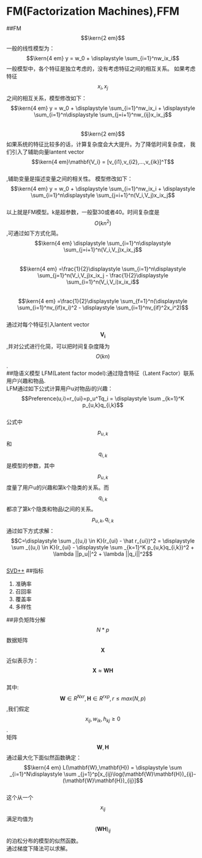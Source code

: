 # FM(Factorization Machines),FFM
##FM
$$\kern{2 em}$$一般的线性模型为：
$$\kern{4 em} y = w_0 + \displaystyle \sum_{i=1}^nw_ix_i$$
一般模型中，各个特征是独立考虑的，没有考虑特征之间的相互关系。 如果考虑特征$$x_i,x_j$$之间的相互关系，模型修改如下：  
$$\kern{4 em} y = w_0 + \displaystyle \sum_{i=1}^nw_ix_i + \displaystyle \sum_{i=1}^n\displaystyle \sum_{j=i+1}^nw_{ij}x_ix_j$$  
$$\kern{2 em}$$如果系统的特征比较多的话，计算复杂度会大大提升。为了降低时间复杂度， 我们引入了辅助向量lantent vector   
$$\kern{4 em}\mathbf{V_i} = [v_{i1},v_{i2},...,v_{ik}]^T$$  
,辅助变量是描述变量之间的相关性。 模型修改如下：  
$$\kern{4 em} y = w_0 + \displaystyle \sum_{i=1}^nw_ix_i + \displaystyle \sum_{i=1}^n\displaystyle \sum_{j=i+1}^n(V_i,V_j)x_ix_j$$  
以上就是FM模型。k是超参数，一般娶30或者40。时间复杂度是$$O(kn^2)$$,可通过如下方式化简。  
$$\kern{4 em}  \displaystyle \sum_{i=1}^n\displaystyle \sum_{j=i+1}^n(V_i,V_j)x_ix_j$$  
$$\kern{4 em}  =\frac{1}{2}\displaystyle \sum_{i=1}^n\displaystyle \sum_{j=1}^n(V_i,V_j)x_ix_j - \frac{1}{2}\displaystyle \sum_{i=1}^n(V_i,V_i)x_ix_i$$  
$$\kern{4 em}  =\frac{1}{2}\displaystyle \sum_{f=1}^n(\displaystyle \sum_{i=1}^nv_{if}x_i)^2 - \displaystyle \sum_{i=1}^nv_{if}^2x_i^2)$$    
通过对每个特征引入lantent vector$$\mathbf{V_i}$$,并对公式进行化简，可以把时间复杂度降为$$O(kn)$$.  
##隐语义模型
LFM(Latent factor model):通过隐含特征（Latent Factor）联系用户兴趣和物品.   
LFM通过如下公式计算用户u对物品i的兴趣：  
$$Preference(u,i)=r_{ui}=p_u^Tq_i = \displaystyle \sum _{k=1}^K p_{u,k}q_{i,k}$$  
公式中$$p_{u,k}$$和$$q_{i,k}$$是模型的参数，其中$$p_{u,k}$$度量了用户u的兴趣和第k个隐类的关系。而$$q_{i,k}$$都凉了第k个隐类和物品i之间的关系。  
$$p_{u,k},q_{i,k}$$通过如下方式求解：  
$$C=\displaystyle \sum _{(u,i) \in K}(r_{ui} - \hat r_{ui})^2 = \displaystyle \sum _{(u,i) \in K}(r_{ui} - \displaystyle \sum _{k=1}^K p_{u,k}q_{i,k})^2 + \lambda ||p_u||^2 + \lambda ||q_i||^2$$  
[SVD++](https://blog.csdn.net/zhongkejingwang/article/details/43083603)
##指标
1. 准确率
2. 召回率
3. 覆盖率
4. 多样性

##非负矩阵分解
$$N*p$$数据矩阵$$\mathbf{X}$$近似表示为：  
$$\mathbf{X} \approx \mathbf{WH}$$  
其中:$$\mathbf{W} \in R^{N x r}, \mathbf{H} \in R^{r x p},r \le max(N,p)$$,我们假定$$x_{ij},w_{ik},h_{kj} \ge 0$$.  
矩阵$$\mathbf{W},\mathbf{H}$$通过最大化下面似然函数确定：  
$$\kern{4 em} L(\mathbf{W},\mathbf{H}) = \displaystyle \sum _{i=1}^N\displaystyle \sum _{j=1}^p[x_{ij}\log(\mathbf{W}\mathbf{H})_{ij}-(\mathbf{W}\mathbf{H})_{ij}]$$  
这个从一个$$x_{ij}$$满足均值为$$(\mathbf{W}\mathbf{H})_{ij}$$的泊松分布的模型的似然函数。  
通过梯度下降法可以求解。 



